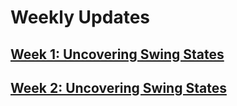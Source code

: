 # Weekly Updates
## [Week 1: Uncovering Swing States](https://ekassos.github.io/election-analytics/week-1.html)
## [Week 2: Uncovering Swing States](https://ekassos.github.io/election-analytics/week-2.html)
